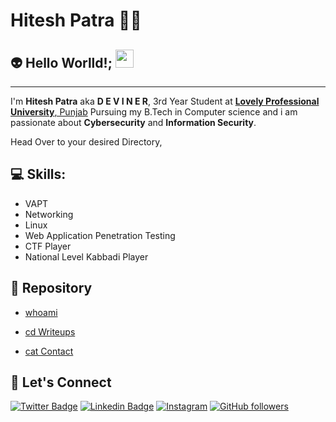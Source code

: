 #  Hitesh Patra 👨‍💻

## 👽 Hello Worlld!; <img src="https://github.com/abhishekapk/abhishekapk/blob/master/Assests/Hi.gif" width="29px">
---
I'm **Hitesh Patra** aka **D E V I N E R**, 3rd Year Student at <a href="https://www.lpu.in/"> <b>Lovely Professional University</b>, Punjab</a> Pursuing my B.Tech in Computer science and i am passionate about **Cybersecurity** and **Information Security**.

Head Over to your desired Directory,

## 💻 Skills:
- VAPT
- Networking
- Linux
- Web Application Penetration Testing 
- CTF Player 
- National Level Kabbadi Player

## 📁 Repository

- [whoami](https://the-deviner.github.io/Deviner/whoami)

- [cd Writeups](https://the-deviner.github.io/Deviner/writeups)

- [cat Contact](https://the-deviner.github.io/Deviner/contact)

## 🤝 Let's Connect

[![Twitter Badge](https://img.shields.io/twitter/url?color=1ca0f1&label=%40Th3_D3v1n3r&logo=twitter&logoColor=1ca0f1&style=for-the-badge&url=https%3A%2F%2Ftwitter.com%2FTh3_D3v1n3r)](https://twitter.com/0xdeviner) [![Linkedin Badge](https://img.shields.io/twitter/url?color=1ca0f1&label=HITESH%20PATRA&logo=LinkedIn&logoColor=1ca0f1&style=for-the-badge&url=https%3A%2F%2Fwww.linkedin.com%2Fin%2Fhitesh-patra-aa7083174%2F)](https://www.linkedin.com/in/hitesh-patra-aa7083174/) [![Instagram](https://img.shields.io/twitter/url?color=1ca0f1&label=0xdeviner&logo=Instagram&logoColor=1ca0f1&style=for-the-badge&url=https%3A%2F%2Fwww.instagram.com%2Fth3_d3v1n3r%2F)](https://www.instagram.com/th3_d3v1n3r/)
[![GitHub followers](https://img.shields.io/twitter/url?color=1ca0f1&label=The-deviner&logo=github&logoColor=1ca0f1&style=for-the-badge&url=https%3A%2F%2Fgithub.com%2FThe-deviner%3Ftab%3Dfollowers)](https://github.com/0xdeviner?tab=followers)

